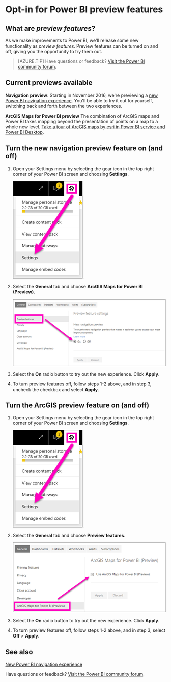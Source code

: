 ﻿<properties
   pageTitle="Opt-in for preview features"
   description="How to turn on (and off) Power BI features that are in Preview."
   services="powerbi"
   documentationCenter=""
   authors="mihart"
   manager="erikre"
   backup=""
   editor=""
   tags=""
   featuredVideoId=""
   qualityFocus=""
   qualityDate=""/>

<tags
   ms.service="powerbi"
   ms.devlang="NA"
   ms.topic="article"
   ms.tgt_pltfrm="NA"
   ms.workload="powerbi"
   ms.date="03/14/2017"
   ms.author="mihart"/>

# Opt-in for Power BI preview features
## What are *preview features*?

As we make improvements to Power BI, we'll release some new functionality as *preview features*. Preview features can be turned on and off, giving you the opportunity to try them out.

>[AZURE.TIP] Have questions or feedback? [Visit the Power BI community forum](http://community.powerbi.com/t5/Navigation-Preview-Forum/bd-p/NavigationPreview).

##    Current previews available
**Navigation preview**: Starting in November 2016, we're previewing a [new Power BI navigation experience](powerbi-service-the-new-power-bi-experience.md). You'll be able to try it out for yourself, switching back and forth between the two experiences.

**ArcGIS Maps for Power BI preview**
The combination of ArcGIS maps and Power BI takes mapping beyond the presentation of points on a map to a whole new level.
[Take a tour of ArcGIS maps by esri in Power BI service and Power BI Desktop](powerbi-service-tutorial-arcgis.md).

##  Turn the new navigation preview feature on (and off)

1.  Open your Settings menu by selecting the gear icon in the top right corner of your Power BI screen and choosing **Settings**.

    ![](media/powerbi-service-preview-features/power-bi-settings.png).

2.  Select the **General** tab and choose **ArcGIS Maps for Power BI (Preview)**.

    ![](media/powerbi-service-preview-features/power-bi-generalnew2.png)

3.  Select the **On** radio button to try out the new experience. Click **Apply**.

4. To turn preview features off, follow steps 1-2 above, and in step 3, uncheck the checkbox and select **Apply**.

##  Turn the ArcGIS preview feature on (and off)

1.  Open your Settings menu by selecting the gear icon in the top right corner of your Power BI screen and choosing **Settings**.

    ![](media/powerbi-service-preview-features/power-bi-settings.png).

2.  Select the **General** tab and choose **Preview features**.

    ![](media/powerbi-service-preview-features/power-bi-preview-arcgis.png)

3.  Select the **On** radio button to try out the new experience. Click **Apply**.

4. To turn preview features off, follow steps 1-2 above, and in step 3, select **Off** > **Apply**.

## See also
[New Power BI navigation experience](powerbi-service-the-new-power-bi-experience.md)

Have questions or feedback? [Visit the Power BI community forum](http://community.powerbi.com/t5/Navigation-Preview-Forum/bd-p/NavigationPreview).

